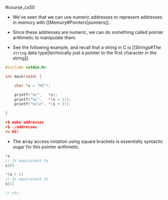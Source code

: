 #course_cs50 

- We've seen that we can use numeric addresses to represent addresses in memory with [[Memory#Pointers|pointers]].
- Since these addresses are numeric, we can do something called pointer arithmetic to manipulate them.

- See the following example, and recall that a string in C is [[Strings#The `string` data type|technically just a pointer to the first character in the string]].

```C
#include <stdio.h>

int main(void) {

    char *s = "HI"!;

    printf("%c",   *s);
    printf("%c",   *(s + 1));
    printf("%c\n", *(s + 2));

}

#$ make addresses
#$ ./addresses
#> HI!
```

- The array access notation using square brackets is essentially syntactic sugar for this pointer arithmetic.

```C
*s 
// Is equivalent to
s[0]

*(s + 1)
// Is equivalent to 
s[1]

// etc.
```